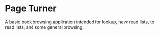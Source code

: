 # Page Turner

A basic book browsing application intended for lookup, have read lists, to read lists, and some general browsing.
